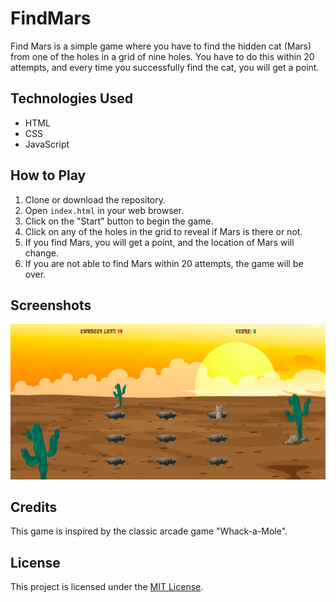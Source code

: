 # FindMars
Find Mars is a simple game where you have to find the hidden cat (Mars) from one of the holes in a grid of nine holes. You have to do this within 20 attempts, and every time you successfully find the cat, you will get a point.

## Technologies Used

-   HTML
-   CSS
-   JavaScript

## How to Play

1.  Clone or download the repository.
2.  Open `index.html` in your web browser.
3.  Click on the "Start" button to begin the game.
4.  Click on any of the holes in the grid to reveal if Mars is there or not.
5.  If you find Mars, you will get a point, and the location of Mars will change.
6.  If you are not able to find Mars within 20 attempts, the game will be over.

## Screenshots

![Find Mars Game Screenshot](https://github.com/wEbCoAdEr/FindMars/blob/main/images/ss2.png)

## Credits

This game is inspired by the classic arcade game "Whack-a-Mole".

## License

This project is licensed under the [MIT License](https://opensource.org/licenses/MIT).
